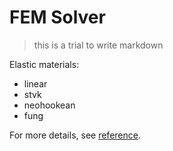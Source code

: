 # FEM Solver #
> this is a trial to write markdown

Elastic materials:
* linear
* stvk
* neohookean
* fung

For more details, see [reference](http://www.femdefo.org/).